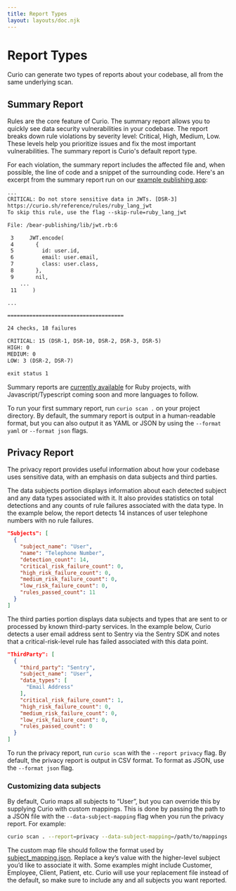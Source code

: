 ```yaml
---
title: Report Types
layout: layouts/doc.njk
---
```


# Report Types

Curio can generate two types of reports about your codebase, all from the same underlying scan.

## Summary Report

Rules are the core feature of Curio. The summary report allows you to quickly see data security vulnerabilities in your codebase. The report breaks down rule violations by severity level: Critical, High, Medium, Low. These levels help you prioritize issues and fix the most important vulnerabilities. The summary report is Curio's default report type.

For each violation, the summary report includes the affected file and, when possible, the line of code and a snippet of the surrounding code. Here's an excerpt from the summary report run on our [example publishing app](https://github.com/Bearer/bear-publishing):

```txt
...
CRITICAL: Do not store sensitive data in JWTs. [DSR-3]
https://curio.sh/reference/rules/ruby_lang_jwt
To skip this rule, use the flag --skip-rule=ruby_lang_jwt

File: /bear-publishing/lib/jwt.rb:6

 3     JWT.encode(
 4       {
 5         id: user.id,
 6         email: user.email,
 7         class: user.class,
 8       },
 9       nil,
 	...
 11     )

...

=====================================

24 checks, 18 failures

CRITICAL: 15 (DSR-1, DSR-10, DSR-2, DSR-3, DSR-5)
HIGH: 0
MEDIUM: 0
LOW: 3 (DSR-2, DSR-7)

exit status 1
```

Summary reports are [currently available](/reference/supported-languages/) for Ruby projects, with Javascript/Typescript coming soon and more languages to follow.

To run your first summary report, run `curio scan .` on your project directory. By default, the summary report is output in a human-readable format, but you can also output it as YAML or JSON by using the `--format yaml` or `--format json` flags.

## Privacy Report

The privacy report provides useful information about how your codebase uses sensitive data, with an emphasis on data subjects and third parties.

The data subjects portion displays information about each detected subject and any data types associated with it. It also provides statistics on total detections and any counts of rule failures associated with the data type. In the example below, the report detects 14 instances of user telephone numbers with no rule failures.

```json
"Subjects": [
  {
    "subject_name": "User",
    "name": "Telephone Number",
    "detection_count": 14,
    "critical_risk_failure_count": 0,
    "high_risk_failure_count": 0,
    "medium_risk_failure_count": 0,
    "low_risk_failure_count": 0,
    "rules_passed_count": 11
  }
]
```

The third parties portion displays data subjects and types that are sent to or processed by known third-party services. In the example below, Curio detects a user email address sent to Sentry via the Sentry SDK and notes that a critical-risk-level rule has failed associated with this data point.

```json
"ThirdParty": [
  {
    "third_party": "Sentry",
    "subject_name": "User",
    "data_types": [
      "Email Address"
    ],
    "critical_risk_failure_count": 1,
    "high_risk_failure_count": 0,
    "medium_risk_failure_count": 0,
    "low_risk_failure_count": 0,
    "rules_passed_count": 0
  }
]
```

To run the privacy report, run `curio scan` with the `--report privacy` flag. By default, the privacy report is output in CSV format. To format as JSON, use the `--format json` flag.

### Customizing data subjects

By default, Curio maps all subjects to “User”, but you can override this by supplying Curio with custom mappings. This is done by passing the path to a JSON file with the `--data-subject-mapping` flag when you run the privacy report. For example:

```bash
curio scan . --report=privacy --data-subject-mapping=/path/to/mappings.json
```

The custom map file should follow the format used by [subject_mapping.json](https://github.com/Bearer/curio/blob/main/pkg/classification/db/subject_mapping.json). Replace a key’s value with the higher-level subject you’d like to associate it with. Some examples might include Customer, Employee, Client, Patient, etc. Curio will use your replacement file instead of the default, so make sure to include any and all subjects you want reported.
